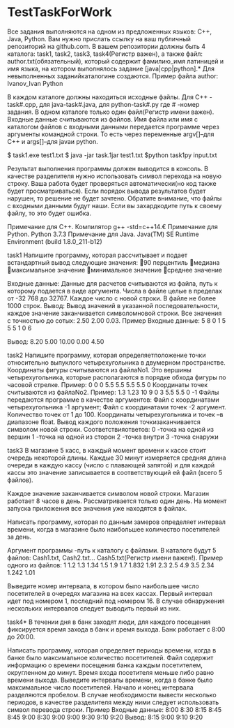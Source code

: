 # TestTaskForWork

Все задания выполняются на одном из предложенных языков: C++, Java, Python. 
Вам нужно прислать ссылку на ваш публичный репозиторий на github.com.
В вашем репозитории должны быть 4 каталога: task1, task2, task3, task4(Регистр важен), 
а также файл: author.txt(обязательный), который содержит фамилию_имя латиницей и имя языка,
 на котором выполнялось задание [java|cpp|python].* 
Для невыполненных заданийкаталогине создаются.
Пример файла author:
Ivanov_Ivan
Python

В каждом каталоге должны находиться исходные файлы.
Для С++ -task#.cpp, для java-task#.java, для python-task#.py
где # -номер задания.
В одном каталоге только один файл(Регистр имени важен).
Входные данные считываются из файлов. 
Имя файла или имя с каталогом файлов с входными данными передается программе через аргументы командной строки.
То есть через переменные argv[]–для С++ и args[]–для javaи python.

$ task1.exe test1.txt
$ java -jar task.1jar test1.txt
$python task1py input.txt

Результат выполнения программы должен выводится в консоль. 
В качестве разделителя нужно использовать символ перехода на новую строку.
Ваша работа будет проверяться автоматически(но код также будет просматриваться).
Если порядок вывода результатов будет нарушен, то решение не будет зачтено. 
Обратите внимание, что файлы с входными данными будут наши. 
Если вы захардкодите путь к своему файлу, то это будет ошибка.

Примечание для С++. Компилятор g++ -std=c++14.€
Примечание для Python. Python 3.7.3
Примечание для Java. Java(TM) SE Runtime Environment (build 1.8.0_211-b12)

task1
Напишите программу, которая рассчитывает и подает встандартный вывод следующие значения:
 90 перцентиль
 медиана
 максимальное значение
 минимальное значение
 среднее значение
 
 Входные данные:
 Данные для расчетов считываются из файла, путь к которому подается в виде аргумента.
 Числа в файле целые в пределах от -32 768 до 32767. 
 Каждое число с новой строки. 
 В файле не более 1000 строк.
 Вывод:
 Вывод значений в указанной последовательности, каждое значение заканчивается символомновой строки.
 Все значения с точностью до сотых: 2.50 2.00 0.03.
 Пример
 Входные данные:
 5
 8
 0
 1
 5
 5
 5
 1
 0
 6
 
 Вывод:
 8.20
 5.00
 10.00
 0.00
 4.50

task2
Напишите программу, которая определяетположение точки относительно выпуклого четырехугольника в двумерном пространстве.
Координаты фигуры считываются из файлаNo1.
Это вершины четырехугольника, которые располагаются в порядке обхода фигуры по часовой стрелке.
Пример:
0 0
0 5.5
5.5 5.5
5.5 
0
Координаты точек считываются из файлаNo2.
Пример:
1.3 1.23
10 9
0 3
5.5 5.5
0 -1
 Файлы передаются программе в качестве аргументов:
 Файл с координатами четырехугольника -1 аргумент;
 Файл с координатами точек -2 аргумент.
 Количество точек от 1 до 100.
 Координаты четырехугольника и точек –в диапазоне float.
 Вывод каждого положения точкизаканчивается символом новой строки.
 Соответствияответов:
 0 -точка на одной из вершин
 1 -точка на одной из сторон
 2 -точка внутри
 3 -точка снаружи


task3
В магазине 5 касс, в каждый момент времени к кассе стоит очередь некоторой длины.
 Каждые 30 минут измеряется средняя длина очереди в каждую кассу (число с плавающей запятой)
  и для каждой кассы это значение записывается в соответствующий ей файл (всего 5 файлов).
  
Каждое значение заканчивается символом новой строки.
 Магазин работает 8 часов в день. 
 Рассматривается только один день.
  На момент запуска приложения все значения уже находятся в файлах.
  
  Написать программу, которая по данным замеров определяет интервал времени,
   когда в магазине было наибольшее количество посетителей за день.
   
   Аргумент программы -путь к каталогу с файлами.
   В каталоге будут 5 файлов: Cash1.txt, Cash2.txt... Cash5.txt(Регистр имени важен!).
   Пример одного из файлов:
    1
    1.2
    1.3
    1.34
    1.5
    1.9
    1.7
    1.832
    1.91
    2.3
    2.5
    4.9
    3.5
    2.34
    1.242
    1.01
   
   Выведите номер интервала, в котором было наибольшее число посетителей в очередях магазина на всех кассах.
   Первый интервал идет под номером 1, последний под номером 16.
    В случае обнаружения нескольких интервалов следует выводить первый из них.
   

task4*
В течении дня в банк заходят люди, для каждого посещения фиксируется время захода в банк и время выхода.
Банк работает с 8:00 до 20:00.

Написать программу, которая определяет периоды времени, когда в банке было максимальное количество посетителей.
Файл содержит информацию о времени посещения банка каждым посетителем, округленном до минут.
Время входа посетителя меньше либо равно времени выхода.
Выведите интервалы времени, когда в банке было максимальное число посетителей.
Начало и конец интервала разделяются пробелом.
В случае необходимости вывести несколько периодов, 
в качестве разделителя между ними следует использовать символ перевода строки.
Пример
Входные данные:
8:00 8:30
8:15 8:45
8:45 9:00
8:30 9:00
9:00 9:30
9:10 9:20
Вывод:
8:15 9:00
9:10 9:20

